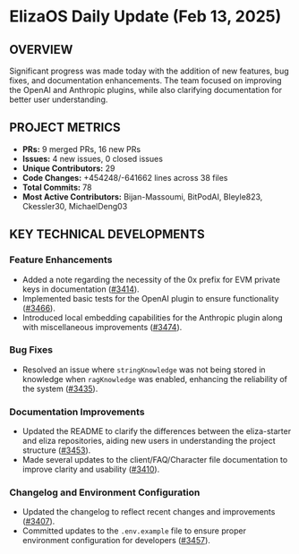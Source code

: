 # ElizaOS Daily Update (Feb 13, 2025)

## OVERVIEW

Significant progress was made today with the addition of new features, bug fixes, and documentation enhancements. The team focused on improving the OpenAI and Anthropic plugins, while also clarifying documentation for better user understanding.

## PROJECT METRICS

- **PRs:** 9 merged PRs, 16 new PRs
- **Issues:** 4 new issues, 0 closed issues
- **Unique Contributors:** 29
- **Code Changes:** +454248/-641662 lines across 38 files
- **Total Commits:** 78
- **Most Active Contributors:** Bijan-Massoumi, BitPodAI, Bleyle823, Ckessler30, MichaelDeng03

## KEY TECHNICAL DEVELOPMENTS

### Feature Enhancements

- Added a note regarding the necessity of the 0x prefix for EVM private keys in documentation ([#3414](https://github.com/elizaos/eliza/pull/3414)).
- Implemented basic tests for the OpenAI plugin to ensure functionality ([#3466](https://github.com/elizaos/eliza/pull/3466)).
- Introduced local embedding capabilities for the Anthropic plugin along with miscellaneous improvements ([#3474](https://github.com/elizaos/eliza/pull/3474)).

### Bug Fixes

- Resolved an issue where `stringKnowledge` was not being stored in knowledge when `ragKnowledge` was enabled, enhancing the reliability of the system ([#3435](https://github.com/elizaos/eliza/pull/3435)).

### Documentation Improvements

- Updated the README to clarify the differences between the eliza-starter and eliza repositories, aiding new users in understanding the project structure ([#3453](https://github.com/elizaos/eliza/pull/3453)).
- Made several updates to the client/FAQ/Character file documentation to improve clarity and usability ([#3410](https://github.com/elizaos/eliza/pull/3410)).

### Changelog and Environment Configuration

- Updated the changelog to reflect recent changes and improvements ([#3407](https://github.com/elizaos/eliza/pull/3407)).
- Committed updates to the `.env.example` file to ensure proper environment configuration for developers ([#3457](https://github.com/elizaos/eliza/pull/3457)).
